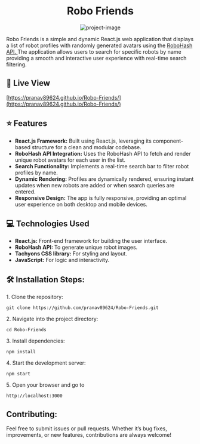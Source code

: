 <h1 align="center" id="title">Robo Friends</h1>

<p align="center"><img src="https://socialify.git.ci/pranav89624/Robo-Friends/image?font=KoHo&amp;language=1&amp;name=1&amp;owner=1&amp;pattern=Floating%20Cogs&amp;theme=Light" alt="project-image"></p>

<p id="description">Robo Friends is a simple and dynamic React.js web application that displays a list of robot profiles with randomly generated avatars using the <a href ="https://robohash.org/"> RoboHash API. </a>The application allows users to search for specific robots by name providing a smooth and interactive user experience with real-time search filtering.</p>

<h2>🚀 Live View</h2>

[https://pranav89624.github.io/Robo-Friends/](https://pranav89624.github.io/Robo-Friends/)

<h2>⭐ Features </h2>
<ul>
  <li><b>React.js Framework:</b> Built using React.js, leveraging its component-based structure for a clean and modular codebase.</li>
  <li><b>RoboHash API Integration:</b> Uses the RoboHash API to fetch and render unique robot avatars for each user in the list.</li>
  <li><b>Search Functionality:</b> Implements a real-time search bar to filter robot profiles by name.</li>
  <li><b>Dynamic Rendering:</b> Profiles are dynamically rendered, ensuring instant updates when new robots are added or when search queries are entered.</li>
  <li><b>Responsive Design:</b> The app is fully responsive, providing an optimal user experience on both desktop and mobile devices.</li>
</ul>

<h2>💻 Technologies Used  </h2>
<ul>
  <li><b>React.js: </b>Front-end framework for building the user interface.</li>
  <li><b>RoboHash API: </b>To generate unique robot images.</li>
  <li><b>Tachyons CSS library: </b>For styling and layout.</li>
  <li> <b>JavaScript:</b> For logic and interactivity. </li>
</ul>

<h2>🛠️ Installation Steps:</h2>

<p>1. Clone the repository:</p>

```
git clone https://github.com/pranav89624/Robo-Friends.git
```

<p>2. Navigate into the project directory:</p>

```
cd Robo-Friends
```

<p>3. Install dependencies:</p>

```
npm install
```

<p>4. Start the development server:</p>

```
npm start
```

<p>5. Open your browser and go to</p>

```
http://localhost:3000
```


<h2>  Contributing: </h2>
<p>Feel free to submit issues or pull requests. Whether it’s bug fixes, improvements, or new features, contributions are always welcome!</p>
